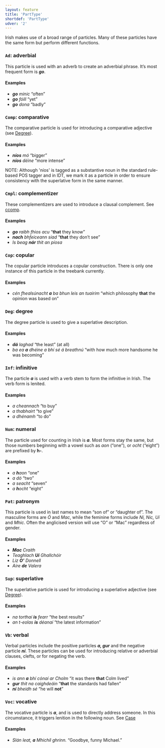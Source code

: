 ```yaml
---
layout: feature
title: 'PartType'
shortdef: 'PartType'
udver: '2'
---
```


Irish makes use of a broad range of particles. Many of these particles have the same form but perform different functions.

### <a name="Ad">`Ad`</a>: adverbial

This particle is used with an adverb to create an adverbial phrase. It’s most frequent form is _<b>go</b>_.

#### Examples

* _<b>go</b> minic_ “often”
* _<b>go</b> fóill_ “yet”
* _<b>go</b> dona_ “badly”

### <a name="Comp">`Comp`</a>: comparative

The comparative particle is used for introducing a comparative adjective (see [Degree]()).

#### Examples

* _<b>níos</b> mó_ “bigger”
* _<b>níos</b> déine_ “more intense”

NOTE: Although 'níos' is tagged as a substantive noun in the standard rule-based POS tagger and in IDT, we mark it as a particle in order to ensure consistency with the superlative form in the same manner.


### <a name="Cmpl">`Cmpl`</a>: complementizer

These complementizers are used to introduce a clausal complement. See [ccomp](ga-dep/CCOMP).

#### Examples

* _<b>go</b> raibh fhios acu_ “<b>that</b> they know”
* _<b>nach</b> bhfeiceann siad_ “<b>that</b> they don’t see”
* _Is beag <b>nár</b> thit an píosa_

### <a name="Cop">`Cop`</a>: copular

The copular particle introduces a copular construction. There is only one instance of this particle in the treebank currently.

#### Examples

* _cén fhealsúnacht <b>a</b> ba bhun leis an tuairim_ “which philosophy <b>that</b> the opinion was based on”

### <a name="Deg">`Deg`</a>: degree

The degree particle is used to give a superlative description.

#### Examples

* _<b>dá</b> laghad_ “the least” (at all)
* _ba ea <b>a</b> dhéine a bhí sé á breathnú_ “with how much more handsome he was becoming”

### <a name="Inf">`Inf`</a>: infinitive

The particle _<b>a</b>_ is used with a verb stem to form the infinitive in Irish. The verb form is lenited.

#### Examples

* _a cheannach_ “to buy”
* _a thabhairt_ “to give”
* _a dhénamh_ “to do”


### <a name="Num">`Num`</a>: numeral

The particle used for counting in Irish is _<b>a</b>_. Most forms stay the same, but those numbers beginning with a vowel such as _aon_ (“one”), or _ocht_ (“eight”) are prefixed by <b>h-</b>.

#### Examples

* _a <b>h</b>aon_ “one”
* _a dó_ “two”
* _a seacht_ “seven”
* _a <b>h</b>ocht_ “eight”

### <a name="Pat">`Pat`</a>: patronym

This particle is used in last names to mean “son of” or “daughter of”. The masculine forms are _Ó_ and _Mac_, while the feminine forms include _Ní, Nic, Uí_ and _Mhic_. Often the anglicised version will use “O” or “Mac” regardless of gender.

#### Examples

* _<b>Mac</b> Craith_
* _Teaghlach <b>Uí</b> Ghallchóir_
* _Liz <b>O'</b> Donnell_
* _Aire <b>de</b> Valera_

### <a name="Sup">`Sup`</a>: superlative

The superlative particle is used for introducing a superlative adjective (see [Degree]()).

#### Examples

* _na torthaí <b>is</b> fearr_ “the best results”
* _an t-eolas <b>is</b> déanaí_ “the latest information”



### <a name="Vb">`Vb`</a>: verbal

Verbal particles include the positive particles _<b>a, gur</b>_ and the negative particle _<b>ní</b>_. These particles can be used for introducing relative or adverbial clauses, clefts, or for negating the verb.

#### Examples

* _is ann <b>a</b> bhí cónaí ar Cholm_ “it was there <b>that</b> Colm lived”
* _<b>gur</b> thit na caighdeáin_ “<b>that</b> the standards had fallen”
* _<b>ní</b> bheidh sé_ “he will <b>not</b>”

### <a name="Voc">`Voc`</a>: vocative

The vocative particle is _<b>a</b>_, and is used to directly address someone. In this circumstance, it triggers lenition in the following noun. See [Case]()

#### Examples

* _Slán leat, <b>a</b> Mhichíl ghrinn._ “Goodbye, funny Michael.”

<!-- Interlanguage links updated Po 11. listopadu 2024, 20:09:55 CET -->
